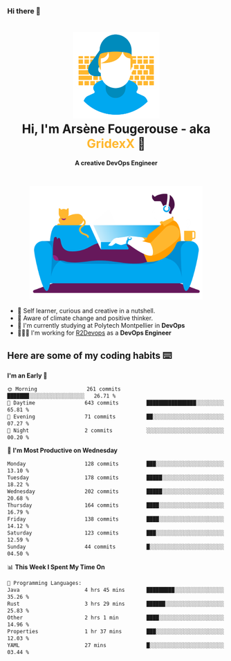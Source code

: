 ### Hi there 👋

<!--
**GridexX/gridexx** is a ✨ _special_ ✨ repository because its `README.md` (this file) appears on your GitHub profile.

Here are some ideas to get you started:

- 🔭 I’m currently working on ...
- 🌱 I’m currently learning ...
- 👯 I’m looking to collaborate on ...
- 🤔 I’m looking for help with ...
- 💬 Ask me about ...
- 📫 How to reach me: ...
- 😄 Pronouns: ...
- ⚡ Fun fact: ...
-->


<!-- Header -->
<h1 align="center">
  <img src="./images/user_profile.png" width="200">
  <br>
  Hi, I'm Arsène Fougerouse - aka <span style="color:#ffb72e">GridexX</span> 👋
</h1>


<p align="center">
  <b>A creative DevOps Engineer </b>
</p>
<br/>
<p align="center">
  <img src="./images/man_couch.png" width="400">
</p>

- 🎨 Self learner, curious and creative in a nutshell. 
- 🌱 Aware of climate change and positive thinker.
- 📕 I'm currently studying at Polytech Montpellier in **DevOps**
- 👨🏻‍💻 I'm working for [R2Devops](https://r2devops.io) as a **DevOps Engineer**


## Here are some of my coding habits ⌨️

<!-- Add a section about tech and Ops stack
  Like this one : https://github.com/Xanthus58#-tech-stack
-->
<!--START_SECTION:waka-->
**I'm an Early 🐤** 

```text
🌞 Morning                261 commits         ███████░░░░░░░░░░░░░░░░░░   26.71 % 
🌆 Daytime                643 commits         ████████████████░░░░░░░░░   65.81 % 
🌃 Evening                71 commits          ██░░░░░░░░░░░░░░░░░░░░░░░   07.27 % 
🌙 Night                  2 commits           ░░░░░░░░░░░░░░░░░░░░░░░░░   00.20 % 
```
📅 **I'm Most Productive on Wednesday** 

```text
Monday                   128 commits         ███░░░░░░░░░░░░░░░░░░░░░░   13.10 % 
Tuesday                  178 commits         █████░░░░░░░░░░░░░░░░░░░░   18.22 % 
Wednesday                202 commits         █████░░░░░░░░░░░░░░░░░░░░   20.68 % 
Thursday                 164 commits         ████░░░░░░░░░░░░░░░░░░░░░   16.79 % 
Friday                   138 commits         ████░░░░░░░░░░░░░░░░░░░░░   14.12 % 
Saturday                 123 commits         ███░░░░░░░░░░░░░░░░░░░░░░   12.59 % 
Sunday                   44 commits          █░░░░░░░░░░░░░░░░░░░░░░░░   04.50 % 
```


📊 **This Week I Spent My Time On** 

```text
💬 Programming Languages: 
Java                     4 hrs 45 mins       █████████░░░░░░░░░░░░░░░░   35.26 % 
Rust                     3 hrs 29 mins       ██████░░░░░░░░░░░░░░░░░░░   25.83 % 
Other                    2 hrs 1 min         ████░░░░░░░░░░░░░░░░░░░░░   14.96 % 
Properties               1 hr 37 mins        ███░░░░░░░░░░░░░░░░░░░░░░   12.03 % 
YAML                     27 mins             █░░░░░░░░░░░░░░░░░░░░░░░░   03.44 % 
```


<!--END_SECTION:waka-->
